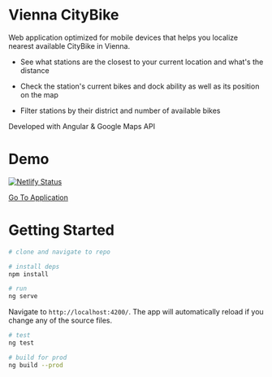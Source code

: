 # Vienna CityBike

 Web application optimized for mobile devices that helps you localize nearest available CityBike in Vienna.

* See what stations are the closest to your current location and what's the distance

* Check the station's current bikes and dock ability as well as its position on the map

* Filter stations by their district and number of available bikes


Developed with Angular & Google Maps API

# Demo

[![Netlify Status](https://api.netlify.com/api/v1/badges/859cde1b-a320-4eaf-a082-b47eda4d4992/deploy-status)](https://app.netlify.com/sites/tomasz-zadrozny/deploys)

[Go To Application](https://citybike-vienna.netlify.com/ "viennaBike")

# Getting Started

```bash
# clone and navigate to repo

# install deps
npm install

# run
ng serve
```


Navigate to `http://localhost:4200/`. The app will automatically reload if you change any of the source files.

```bash
# test
ng test

# build for prod
ng build --prod
```
